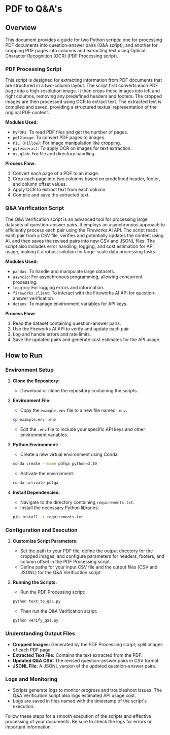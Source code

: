 
# PDF to Q&A's

## Overview

This document provides a guide for two Python scripts: one for processing PDF documents into question-answer pairs (Q&A script), and another for cropping PDF pages into columns and extracting text using Optical Character Recognition (OCR) (PDF Processing script).

### PDF Processing Script

This script is designed for extracting information from PDF documents that are structured in a two-column layout. The script first converts each PDF page into a high-resolution image. It then crops these images into left and right columns, removing any predefined headers and footers. The cropped images are then processed using OCR to extract text. The extracted text is compiled and saved, providing a structured textual representation of the original PDF content.

**Modules Used:**
- `PyPDF2`: To read PDF files and get the number of pages.
- `pdf2image`: To convert PDF pages to images.
- `PIL (Pillow)`: For image manipulation like cropping.
- `pytesseract`: To apply OCR on images for text extraction.
- `os`, `glob`: For file and directory handling.

**Process Flow:**
1. Convert each page of a PDF to an image.
2. Crop each page into two columns based on predefined header, footer, and column offset values.
3. Apply OCR to extract text from each column.
4. Compile and save the extracted text.

### Q&A Verification Script

The Q&A Verification script is an advanced tool for processing large datasets of question-answer pairs. It employs an asynchronous approach to efficiently process each pair using the Fireworks AI API. The script reads each pair from a CSV file, verifies and potentially updates the content using AI, and then saves the revised pairs into new CSV and JSONL files. The script also includes error handling, logging, and cost estimation for API usage, making it a robust solution for large-scale data processing tasks.

**Modules Used:**
- `pandas`: To handle and manipulate large datasets.
- `asyncio`: For asynchronous programming, allowing concurrent processing.
- `logging`: For logging errors and information.
- `fireworks.client`: To interact with the Fireworks AI API for question-answer verification.
- `dotenv`: To manage environment variables for API keys.

**Process Flow:**
1. Read the dataset containing question-answer pairs.
2. Use the Fireworks AI API to verify and update each pair.
3. Log and handle errors and rate limits.
4. Save the updated pairs and generate cost estimates for the API usage.

## How to Run

### Environment Setup

1. **Clone the Repository:**
   - Download or clone the repository containing the scripts.

2. **Environment File:**
   - Copy the `example.env` file to a new file named `.env`.
   ```bash
   cp example.env .env
   ```
   - Edit the `.env` file to include your specific API keys and other environment variables.

3. **Python Environment:**
   - Create a new virtual environment using Conda:
   ```bash
   conda create --name pdfqa python=3.10
   ```
   - Activate the environment:
   ```bash
   conda activate pdfqa
   ```

4. **Install Dependencies:**
   - Navigate to the directory containing `requirements.txt`.
   - Install the necessary Python libraries:
   ```bash
   pip install -r requirements.txt
   ```

### Configuration and Execution

1. **Customize Script Parameters:**
   - Set the path to your PDF file, define the output directory for the cropped images, and configure parameters for headers, footers, and column offset in the PDF Processing script.
   - Define paths for your input CSV file and the output files (CSV and JSONL) for the Q&A Verification script.

2. **Running the Scripts:**
   - Run the PDF Processing script:
   ```bash
   python text_to_qas.py
   ```
   - Then run the Q&A Verification script:
   ```bash
   python verify_qas.py
   ```

### Understanding Output Files

- **Cropped Images:** Generated by the PDF Processing script; split images of each PDF page.
- **Extracted Text File:** Contains the text extracted from the PDF.
- **Updated Q&A CSV:** The revised question-answer pairs in CSV format.
- **JSONL File:** A JSONL version of the updated question-answer pairs.

### Logs and Monitoring

- Scripts generate logs to monitor progress and troubleshoot issues. The Q&A Verification script also logs estimated API usage cost.
- Logs are saved in files named with the timestamp of the script's execution.

Follow these steps for a smooth execution of the scripts and effective processing of your documents. Be sure to check the logs for errors or important information.
